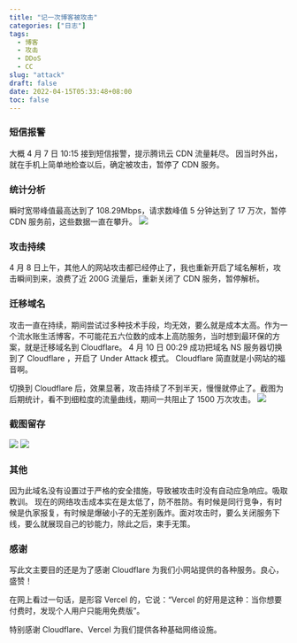 ```yaml
---
title: "记一次博客被攻击"
categories: ["日志"]
tags: 
  - 博客
  - 攻击
  - DDoS
  - CC
slug: "attack"
draft: false
date: 2022-04-15T05:33:48+08:00
toc: false
---
```


### 短信报警

大概 4 月 7 日 10:15 接到短信报警，提示腾讯云 CDN 流量耗尽。
因当时外出，就在手机上简单地检查以后，确定被攻击，暂停了 CDN 服务。

### 统计分析
瞬时宽带峰值最高达到了 108.29Mbps，请求数峰值 5 分钟达到了 17 万次，暂停 CDN 服务前，这些数据一直在攀升。
![](https://cdn.eallion.com/images/2022/04/tencent_attack.png!hugo.webp)

### 攻击持续
4 月 8 日上午，其他人的网站攻击都已经停止了，我也重新开启了域名解析，攻击瞬间到来，浪费了近 200G 流量后，重新关闭了 CDN 服务，暂停解析。

### 迁移域名
攻击一直在持续，期间尝试过多种技术手段，均无效，要么就是成本太高。作为一个流水账生活博客，不可能花五六位数的成本上高防服务，当时想到最环保的方案，就是迁移域名到 Cloudflare。
4 月 10 日 00:29 成功把域名 NS 服务器切换到了 Cloudflare ，开启了 Under Attack 模式。
Cloudflare 简直就是小网站的福音啊。

切换到 Cloudflare 后，效果显著，攻击持续了不到半天，慢慢就停止了。截图为后期统计，看不到细粒度的流量曲线，期间一共阻止了 1500 万次攻击。
![](https://cdn.eallion.com/images/2022/04/cloudflare_analytics.png!hugo.webp)

### 截图留存
![](https://cdn.eallion.com/images/2022/04/cloudflare_security.png!hugo.webp)
![](https://cdn.eallion.com/images/2022/04/cloudflare_traffic.png!hugo.webp)

### 其他
因为此域名没有设置过于严格的安全措施，导致被攻击时没有自动应急响应。吸取教训。
现在的网络攻击成本实在是太低了，防不胜防。有时候是同行竞争，有时候是仇家报复，有时候是爆破小子的无差别轰炸。面对攻击时，要么关闭服务下线，要么就展现自己的钞能力，除此之后，束手无策。

### 感谢
写此文主要目的还是为了感谢 Cloudflare 为我们小网站提供的各种服务。良心，盛赞！

在网上看过一句话，是形容 Vercel 的，它说：“Vercel 的好用是这种：当你想要付费时，发现个人用户只能用免费版”。

特别感谢 Cloudflare、Vercel 为我们提供各种基础网络设施。

